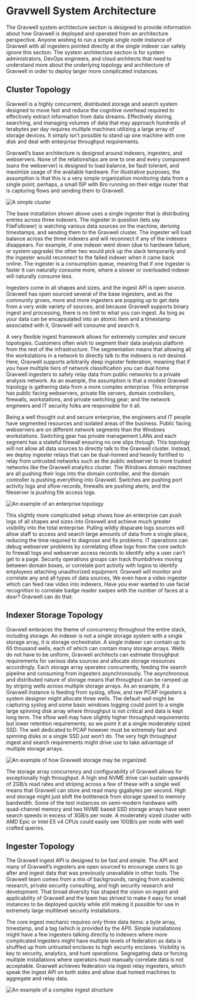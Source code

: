 # Gravwell System Architecture

The Gravwell system architecture section is designed to provide information about how Gravwell is
deployed and operated from an architecture perspective.  Anyone wishing to run a simple single node
instance of Gravwell with all ingesters pointed directly at the single indexer can safely ignore
this section.  The system architecture section is for system administrators, DevOps engineers, and
cloud architects that need to understand more about the underlying topology and architecture of
Gravwell in order to deploy larger more complicated instances.

## Cluster Topology

Gravwell is a highly concurrent, distributed storage and search system designed to move fast and
reduce the cognitive overhead required to effectively extract information from data streams.
Effectively storing, searching, and managing volumes of data that may approach hundreds of
terabytes per day requires multiple machines utilizing a large array of storage devices.  It simply
isn’t possible to stand up one machine with one disk and deal with enterprise throughput requirements.

Gravwell’s base architecture is designed around indexers, ingesters, and webservers.  None of the
relationships are one to one and every component (sans the webserver) is designed to load balance, be
fault tolerant, and maximize usage of the available hardware. For illustrative purposes, the
assumption is that this is a very simple organization monitoring data from a single point; perhaps, a
small ISP with Bro running on their edge router that is capturing flows and sending them to Gravwell.

![A simple cluster](SimpleCluster.png)

The base installation shown above uses a single ingester that is distributing entries across three
indexers.  The ingester in question (lets say FileFollower) is watching various data sources on the
machine, deriving timestamps, and sending them to the Gravwell cluster.  The ingester will load balance
across the three indexers and will reconnect if any of the indexers disappears.  For example, if one
indexer went down (due to hardware failure, or system upgrade) the other two would pick up the slack
temporarily and the ingester would reconnect to the failed indexer when it came back online.  The
ingester is a consumption queue, meaning that if one ingester is faster it can naturally consume more,
where a slower or overloaded indexer will naturally consume less.

Ingesters come in all shapes and sizes, and the ingest API is open source.  Gravwell has open sourced
several of the base ingesters, and as the community grows, more and more ingesters are popping up to
get data from a very wide variety of sources; and because Gravwell supports binary ingest and
processing, there is no limit to what you can ingest.  As long as your data can be encapsulated into
an atomic item and a timestamp associated with it, Gravwell will consume and search it.

A very flexible ingest framework allows for extremely complex and secure topologies.  Customers often
wish to segment their data analysis platform from the rest of the infrastructure.  The segmentation
means that allowing all the workstations in a network to directly talk to the indexers is not desired.
Here, Gravwell supports arbitrarily deep ingester federation, meaning that if you have multiple tiers
of network classification you can dual home Gravwell ingesters to safely relay data from public
networks to a private analysis network.  As an example, the assumption is that a modest Gravwell
topology is gathering data from a more complex enterprise.  This enterprise has public facing
webservers, private file servers, domain controllers, firewalls, workstations, and private switching
gear; and the network engineers and IT security folks are responsible for it all.

Being a well thought out and secure enterprise, the engineers and IT people have segmented resources
and isolated areas of the business.  Public facing webservers are on different network segments than
the Windows workstations.  Switching gear has private management LANs and each segment has a stateful
firewall ensuring no one slips through.  This topology will not allow all data sources to directly
talk to the Gravwell cluster.  Instead, we deploy ingester relays that can be dual-homed and heavily
fortified to relay from untrusted networks such as the public webserver to more trusted networks like
the Gravwell analytics cluster.  The Windows domain machines are all pushing their logs into the
domain controller, and the domain controller is pushing everything into Gravwell.  Switches are
pushing port activity logs and sflow records, firewalls are pushing alerts, and the fileserver is
pushing file access logs.

![An example of an enterprise topology](ExampleEnterprise.png)

This slightly more complicated setup shows how an enterprise can push logs of all shapes and sizes into
Gravwell and achieve much greater visibility into the total enterprise.  Pulling wildly disparate logs
sources will allow staff to access and search large amounts of data from a single place, reducing the
time required to diagnose and fix problems.  IT operations can debug webserver problems by correlating
sflow logs from the core switch to firewall logs and webserver access records to identify why a user
can’t get to a page.  Security operations groups can track thumbdrives moving between domain boxes, or
correlate port activity with logins to identify employees attaching unauthorized equipment.  Gravwell
will monitor and correlate any and all types of data sources, We even have a video ingester which can
feed raw video into indexers, Have you ever wanted to use facial recognition to correlate badge reader
swipes with the number of faces at a door?  Gravwell can do that.

## Indexer Storage Topology

Gravwell embraces the theme of concurrency throughout the entire stack, including storage.  An indexer
is not a single storage system with a single storage array, it is storage orchestrator.  A single
indexer can contain up to 65 thousand wells, each of which can contain many storage arrays.  Wells do
not have to be uniform, Gravwell architects can estimate throughput requirements for various data
sources and allocate storage resources accordingly.  Each storage array operates concurrently, feeding
the search pipeline and consuming from ingesters asynchronously.  The asynchronous and distributed
nature of storage means that throughput can be ramped up by striping wells across multiple storage
arrays.  As an example, if a Gravwell instance is feeding from syslog, sflow, and raw PCAP ingesters a
system designer might allocate three wells.  The default well might be capturing syslog and some basic
windows logging could point to a single large spinning disk array where throughput is not critical and
data is kept long term.  The sflow well may have slightly higher throughput requirements but lower
retention requirements; so we point it at a single moderately sized SSD.  The well dedicated to PCAP
however must be extremely fast and spinning disks or a single SSD just won’t do.  The very high
throughput ingest and search requirements might drive use to take advantage of multiple storage arrays.

![An example of how Gravwell storage may be organized](ExampleStorage.png)

The storage array concurrency and configurability of Gravwell allows for exceptionally high throughput.
A high end NVME drive can sustain upwards of 2GB/s read rates and striping across a few of these with a
single well means that Gravwell can store and read many gigabytes per second.  High end storage might
just shift the bottleneck from storage speed to memory bandwidth.  Some of the test instances on
semi-modern hardware with quad-channel memory and two NVME based SSD storage arrays have seen search
speeds in excess of 3GB/s per node.  A moderately sized cluster with AMD Epic or Intel E5 v4 CPUs could
easily see 10GB/s per node with well crafted queries.

## Ingester Topology

The Gravwell ingest API is designed to be fast and simple.  The API and many of Gravwell’s ingesters are
open sourced to encourage users to go after and ingest data that was previously unavailable in other
tools.  The Gravwell team comes from a mix of backgrounds, ranging from academic research, private
security consulting, and high security research and development.  That broad diversity has shaped the
vision on ingest and applicability of Gravwell and the team has strived to make it easy for small
instances to be deployed quickly while still making it possible for use in extremely large multilevel 
security installations.

The core ingest mechanic requires only three data items: a byte array, timestamp, and a tag (which is 
provided by the API).  Simple installations might have a few ingesters talking directly to indexers 
where more complicated ingesters might have multiple levels of federation as data is shuffled up from 
untrusted enclaves to high security enclaves.  Visibility is key to security, analytics, and hunt 
operations.  Segregating data or forcing multiple installations where operators must manually
correlate data is not acceptable.  Gravwell achieves federation via ingest relay ingesters, which speak
the ingest API on both sides and allow dual homed machines to aggregate and relay data.

![An example of a complex ingest structure](IngestRelay.png)
